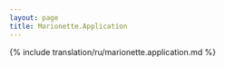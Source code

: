 ```yaml
---
layout: page
title: Marionette.Application
---
```


{% include translation/ru/marionette.application.md %}